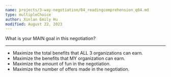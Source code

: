 ```yaml
---
name: projects/3-way-negotiation/04_readingcomprehension_q04.md
type: multipleChoice
author: Xinlan Emily Hu
modified: August 22, 2023
---
```


What is your MAIN goal in this negotiation?

---

- Maximize the total benefits that ALL 3 organizations can earn.
- Maximize the benefits that MY organization can earn.
- Maximize the amount of fun in the negotiation.
- Maximize the number of offers made in the negotiation.